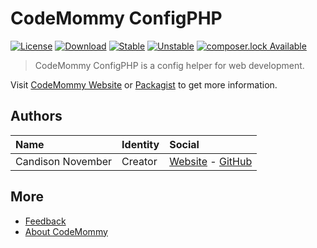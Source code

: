 # CodeMommy ConfigPHP

[![License](https://poser.pugx.org/CodeMommy/ConfigPHP/license?format=flat-square)](LICENSE)
[![Download](https://poser.pugx.org/CodeMommy/ConfigPHP/downloads?format=flat-square)](https://packagist.org/packages/CodeMommy/ConfigPHP)
[![Stable](https://poser.pugx.org/CodeMommy/ConfigPHP/version?format=flat-square)](https://packagist.org/packages/CodeMommy/ConfigPHP)
[![Unstable](https://poser.pugx.org/CodeMommy/ConfigPHP/v/unstable?format=flat-square)](https://packagist.org/packages/CodeMommy/ConfigPHP)
[![composer.lock Available](https://poser.pugx.org/CodeMommy/ConfigPHP/composerlock?format=flat-square)](https://packagist.org/packages/CodeMommy/ConfigPHP)


> CodeMommy ConfigPHP is a config helper for web development.

Visit [CodeMommy Website](http://www.codemommy.com) or [Packagist](https://packagist.org/packages/CodeMommy/ConfigPHP) to get more information.

## Authors

| Name | Identity | Social |
| :--- | :------- | :----- |
| Candison November | Creator  | [Website](http://www.kandisheng.com) - [GitHub](https://github.com/KanDisheng) |

## More

- [Feedback](https://github.com/CodeMommy/ConfigPHP/issues)
- [About CodeMommy](https://github.com/CodeMommy/CodeMommy)